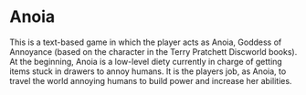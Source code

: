 # Anoia
This is a text-based game in which the player acts as Anoia, Goddess of Annoyance (based on the character in the Terry Pratchett Discworld books).  At the beginning, Anoia is a low-level diety currently in charge of getting items stuck in drawers to annoy humans.  It is the players job, as Anoia, to travel the world annoying humans to build power and increase her abilities.
